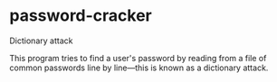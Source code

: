 # password-cracker
Dictionary attack

This program tries to find a user's password by reading from a file of common passwords line by line—this is known as a dictionary attack.
